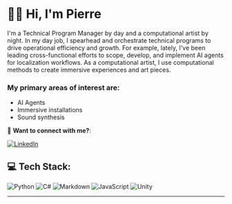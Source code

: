 # 👋🏾 Hi, I'm Pierre

I'm a Technical Program Manager by day and a computational artist by night. In my day job, I spearhead and orchestrate technical programs to drive operational efficiency and growth. For example, lately, I've been leading cross-functional efforts to scope, develop, and implement AI agents for localization workflows. As a computational artist, I use computational methods to create immersive experiences and art pieces.

### My primary areas of interest are:

* AI Agents
* Immersive installations
* Sound synthesis

 🤝 **Want to connect with me?**:
 
 [![LinkedIn](https://img.shields.io/badge/LinkedIn-%230077B5.svg?logo=linkedin&logoColor=white)](https://linkedin.com/in/pierrecollura) 
<!-- [![YouTube](https://img.shields.io/badge/YouTube-%23FF0000.svg?logo=YouTube&logoColor=white)](https://youtube.com/@kwollu) [![Instagram](https://img.shields.io/badge/Instagram-%23E4405F.svg?logo=Instagram&logoColor=white)](https://instagram.com/kwollu) -->


## 💻 Tech Stack:
![Python](https://img.shields.io/badge/python-3670A0?style=for-the-badge&logo=python&logoColor=ffdd54) ![C#](https://img.shields.io/badge/c%23-%23239120.svg?style=for-the-badge&logo=csharp&logoColor=white) ![Markdown](https://img.shields.io/badge/markdown-%23000000.svg?style=for-the-badge&logo=markdown&logoColor=white) ![JavaScript](https://img.shields.io/badge/javascript-%23323330.svg?style=for-the-badge&logo=javascript&logoColor=%23F7DF1E) ![Unity](https://img.shields.io/badge/unity-%23000000.svg?style=for-the-badge&logo=unity&logoColor=white)

---
<!-- [![](https://visitcount.itsvg.in/api?id=trinpu&icon=0&color=0)](https://visitcount.itsvg.in) -->

<!-- Proudly created with GPRM ( https://gprm.itsvg.in ) -->

<!-- must include a link to the portfolio, as a separate repository. Could be a "site map" of my best projects -->







<!--
**trinpu/trinpu** is a ✨ _special_ ✨ repository because its `README.md` (this file) appears on your GitHub profile.

Here are some ideas to get you started:

- 🔭 I’m currently working on ...
- 🌱 I’m currently learning ...
- 👯 I’m looking to collaborate on ...
- 🤔 I’m looking for help with ...
- 💬 Ask me about ...
- 📫 How to reach me: ...
- 😄 Pronouns: ...
- ⚡ Fun fact: ...
-->
